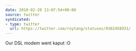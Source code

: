 ```yaml
---
date: 2010-02-20 13:07:54+00:00
source: twitter
syndicated:
- type: twitter
  url: https://twitter.com/roytang/statuses/9382458931/
---
```


Our DSL modem went kaput :O